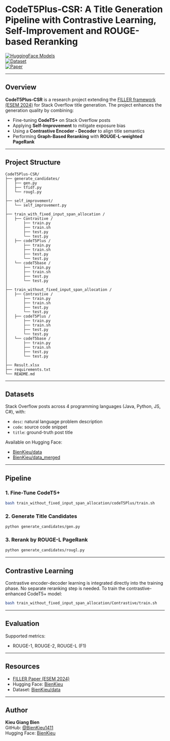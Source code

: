 # CodeT5Plus-CSR: A Title Generation Pipeline with Contrastive Learning, Self-Improvement and ROUGE-based Reranking

[![HuggingFace Models](https://img.shields.io/badge/HuggingFace-Models-yellow)](https://huggingface.co/BienKieu)  
[![Dataset](https://img.shields.io/badge/Dataset-HuggingFace-blue)](https://huggingface.co/datasets/BienKieu)  
[![Paper](https://img.shields.io/badge/Paper-ESEM%202024-orange)](https://arxiv.org/abs/2406.15633)

---

## Overview

**CodeT5Plus-CSR** is a research project extending the [FILLER framework (ESEM 2024)](https://arxiv.org/abs/2406.15633) for Stack Overflow title generation. The project enhances the generation quality by combining:

- Fine-tuning **CodeT5+** on Stack Overflow posts  
- Applying **Self-Improvement** to mitigate exposure bias  
- Using a **Contrastive Encoder - Decoder** to align title semantics  
- Performing **Graph-Based Reranking** with **ROUGE-L-weighted PageRank**  

---

## Project Structure

```text
CodeT5Plus-CSR/
├── generate_candidates/
│   ├── gen.py
│   ├── tfidf.py       
│   └── rougl.py                    
│
├── self_improvement/
│   └── self_improvement.py             
│
├── train_with_fixed_input_span_allocation /
│   ├── Contrastive /
│       ├── train.py
│       ├── train.sh
│       ├── test.py
│       └── test.py
│   ├── codeT5Plus /
│       ├── train.py
│       ├── train.sh
│       ├── test.py
│       └── test.py
│   └── codeT5base /
│       ├── train.py
│       ├── train.sh
│       ├── test.py
│       └── test.py
│
├── train_without_fixed_input_span_allocation /
│   ├── Contrastive /
│       ├── train.py
│       ├── train.sh
│       ├── test.py
│       └── test.py
│   ├── codeT5Plus /
│       ├── train.py
│       ├── train.sh
│       ├── test.py
│       └── test.py
│   └── codeT5base /
│       ├── train.py
│       ├── train.sh
│       ├── test.py
│       └── test.py
│    
├── Result.xlsx                     
├── requirements.txt
└── README.md
```

---

## Datasets

Stack Overflow posts across 4 programming languages (Java, Python, JS, C#), with:

- `desc`: natural language problem description  
- `code`: source code snippet  
- `title`: ground-truth post title  

Available on Hugging Face:

- [BienKieu/data](https://huggingface.co/datasets/BienKieu/data)  
- [BienKieu/data_merged](https://huggingface.co/datasets/BienKieu/data_merged)  

---

## Pipeline

### 1. Fine-Tune CodeT5+

```bash
bash train_without_fixed_input_span_allocation/codeT5Plus/train.sh
```

### 2. Generate Title Candidates

```bash
python generate_candidates/gen.py
```

### 3. Rerank by ROUGE-L PageRank

```bash
python generate_candidates/rougl.py 
```

---

## Contrastive Learning

Contrastive encoder-decoder learning is integrated directly into the training phase. No separate reranking step is needed. To train the contrastive-enhanced CodeT5+ model:

```bash
bash train_without_fixed_input_span_allocation/Contrastive/train.sh
```

---

## Evaluation

Supported metrics:

- ROUGE-1, ROUGE-2, ROUGE-L (F1)
  
---

## Resources

- [FILLER Paper (ESEM 2024)](https://arxiv.org/abs/2406.15633)  
- Hugging Face: [BienKieu](https://huggingface.co/BienKieu)  
- Dataset: [BienKieu/data](https://huggingface.co/datasets/BienKieu/data)  

---

## Author

**Kieu Giang Bien**  
GitHub: [@BienKieu1411](https://github.com/BienKieu1411)  
Hugging Face: [BienKieu](https://huggingface.co/BienKieu)
